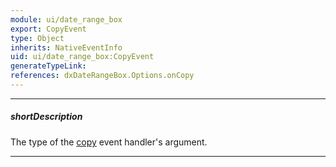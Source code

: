 ```yaml
---
module: ui/date_range_box
export: CopyEvent
type: Object
inherits: NativeEventInfo
uid: ui/date_range_box:CopyEvent
generateTypeLink: 
references: dxDateRangeBox.Options.onCopy
---
```

---
##### shortDescription
The type of the [copy]({basewidgetpath}/Events/#copy) event handler's argument.

---
<!-- Description goes here -->